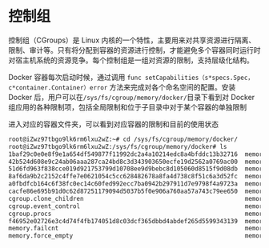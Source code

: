 # 控制组

控制组（CGroups）是 Linux 内核的一个特性，主要用来对共享资源进行隔离、限制、审计等。只有将分配到容器的资源进行控制，才能避免多个容器同时运行时对宿主机系统的资源竞争。每个控制组是一组对资源的限制，支持层级化结构。

Docker 容器每次启动时候，通过调用 `func setCapabilities（s*specs.Spec，c*container.Container）error` 方法来完成对各个命名空间的配置。安装 Docker 后，用户可以在`/sys/fs/cgroup/memory/docker/`目录下看到对 Docker 组应用的各种限制项，包括全局限制和位于子目录中对于某个容器的单独限制

进入对应的容器文件夹，可以看到对应容器的限制和目前的使用状态
```bash
root@iZwz97tbgo9lk6rm6lxu2wZ:~# cd /sys/fs/cgroup/memory/docker/
root@iZwz97tbgo9lk6rm6lxu2wZ:/sys/fs/cgroup/memory/docker# ls
1baf29c0e0e8f9e1a654df549877f11992dc2a4a10214edc8a4bfddc13b32716  memory.kmem.failcnt                 memory.numa_stat
42b524d608e9c24ab06aaa287ca24bd8c3d343903650ecfe19d2562a0769ac00  memory.kmem.limit_in_bytes          memory.oom_control
51d6fd963f838cce019d921753799d10708ee9d9bebc8d105060d8515f9d08db  memory.kmem.max_usage_in_bytes      memory.pressure_level
8af6da9b2c2152c4ffe7e0621054c5cc628482678a8fa4d738c8f51c6a3d52fc  memory.kmem.slabinfo                memory.soft_limit_in_bytes
a0fbdfcb164c6f38fc0ec14c60fed992ecc7ba0942b297911d7e9798f4a9723a  memory.kmem.tcp.failcnt             memory.stat
cacfe86e695b91d0c62d87251179094d5037b5f0e906a760aa57a743c79ee650  memory.kmem.tcp.limit_in_bytes      memory.swappiness
cgroup.clone_children                                             memory.kmem.tcp.max_usage_in_bytes  memory.usage_in_bytes
cgroup.event_control                                              memory.kmem.tcp.usage_in_bytes      memory.use_hierarchy
cgroup.procs                                                      memory.kmem.usage_in_bytes          notify_on_release
f46952e02726e3c4d74f4fb174051d8c03dcf365dbbd4abdef265d5599343139  memory.limit_in_bytes               tasks
memory.failcnt                                                    memory.max_usage_in_bytes
memory.force_empty                                                memory.move_charge_at_immigrate
```
